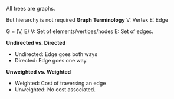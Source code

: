All trees are graphs.

But hierarchy is not required
**Graph Terminology**
V: Vertex
E: Edge

G = (V, E)
V: Set of elements/vertices/nodes
E: Set of edges.

**Undirected vs. Directed**
- Undirected: Edge goes both ways
- Directed: Edge goes one way.

**Unweighted vs. Weighted**
- Weighted: Cost of traversing an edge
- Unweighted: No cost associated.
